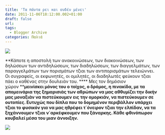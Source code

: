 ```yaml
---
title: 'Τα πάντα ρει και ουδέν μένει'
date: 2011-11-06T18:12:00.002+01:00
draft: false
url: 
tags:
  - Blogger Archive
categories: Παλιά
---
```


[![](https://blogger.googleusercontent.com/img/b/R29vZ2xl/AVvXsEi5EmS3pUe1wda_kQ-QXqnv3tk6I3kl1wmuJPUelT3T__iod9UCcXmq2y5bbnsh6N4dO7F6eCKfX28lNxhSaS7vIDK9B9ef0lY1Nk8elDRjydSnLU8yTWHNsW8HlN1tPjkm-a6PzRUd0a8/s320/Capture+d%25E2%2580%2599e%25CC%2581cran+2011-11-06+a%25CC%2580+17.37.44.png)](https://blogger.googleusercontent.com/img/b/R29vZ2xl/AVvXsEi5EmS3pUe1wda_kQ-QXqnv3tk6I3kl1wmuJPUelT3T__iod9UCcXmq2y5bbnsh6N4dO7F6eCKfX28lNxhSaS7vIDK9B9ef0lY1Nk8elDRjydSnLU8yTWHNsW8HlN1tPjkm-a6PzRUd0a8/s1600/Capture+d%25E2%2580%2599e%25CC%2581cran+2011-11-06+a%25CC%2580+17.37.44.png)

  
**Κάποτε η αποστολή των ανακοινώσεων, των διακοινώσεων, των δηλώσεων των αντιδηλώσεων, των διαδηλώσεων, των διαγγελμάτων, των παραγγελμάτων των πορισμάτων τζιαι των αντιπορισμάτων τελειώννει. Οι συγραφείς, οι εκφωνητές, οι ομιλητές, οι διαδηλωτές φεύκουν τζιαι πάει ο καθένας στην δουλειάν του. **** Μες τον δημόσιον χώρον ****μεινίσκει μόνος του ο τοίχος, ο δρόμος, η πινακίδα, με τα απομεινάρια της ξημαρισιάς των αθρώπων να μας αθθυμίζει την δικήν μας μοναξιάν να πιστεύκουμεν εις την ομορκιάν, να πιστεύκουμεν σε ουτοπίες. Ευτυχώς που δίπλα που το δομημένον περιβάλλον υπάρχει τζιαι το φυσικόν για να μας ηθρέφει τ΄όνειρον τζιαι την ελπίδαν, να τα ξηχάννουμεν τζιαι ν΄αρκέφκουμεν που ξάναρκης. Κάθε φθινόπωρον κουβαλεί μέσα του μιαν άννοιξην.**  
  

[![](https://blogger.googleusercontent.com/img/b/R29vZ2xl/AVvXsEihUyHeTL9w-xGuStbsEF96ZYNgLVxjB9QHu-zFsBqJr5ufP8p8dNRwqHiwCVpjQ4Dk4FlOHrVu8N8tVBpcO8aBS7kHhMYGevirh-fCa18Jaj11EYGsmdce-ZCrm84CcwHjVGNWuma3FD8/s320/Capture+d%25E2%2580%2599e%25CC%2581cran+2011-11-06+a%25CC%2580+17.53.39.png)](https://blogger.googleusercontent.com/img/b/R29vZ2xl/AVvXsEihUyHeTL9w-xGuStbsEF96ZYNgLVxjB9QHu-zFsBqJr5ufP8p8dNRwqHiwCVpjQ4Dk4FlOHrVu8N8tVBpcO8aBS7kHhMYGevirh-fCa18Jaj11EYGsmdce-ZCrm84CcwHjVGNWuma3FD8/s1600/Capture+d%25E2%2580%2599e%25CC%2581cran+2011-11-06+a%25CC%2580+17.53.39.png)
